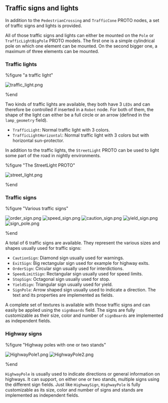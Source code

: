 ## Traffic signs and lights

In addition to the `PedestrianCrossing` and `TrafficCone` PROTO nodes, a set of traffic signs and lights is provided.

All of those traffic signs and lights can either be mounted on the `Pole` or `TrafficLightBigPole` PROTO models.
The first one is a simple cylindrical pole on which one element can be mounted.
On the second bigger one, a maximum of three elements can be mounted.

### Traffic lights

%figure "a traffic light"

![traffic_light.png](images/traffic_light.png)

%end

Two kinds of traffic lights are available, they both have 3 `LEDs` and can therefore be controlled if inserted in a `Robot` node.
For both of them, the shape of the light can either be a full circle or an arrow (defined in the `lamp_geometry` field).

- `TrafficLight`: Normal traffic light with 3 colors.
- `TrafficLightHorizontal`: Normal traffic light with 3 colors but with horizontal
sun-protector.

In addition to the traffic lights, the `StreetLight` PROTO can be used to light some part of the road in nightly environments.

%figure "The StreetLight PROTO"

![street_light.png](images/street_light.png)

%end

### Traffic signs

%figure "Various traffic signs"

![order_sign.png](images/order_sign.png)
![speed_sign.png](images/speed_sign.png)
![caution_sign.png](images/caution_sign.png)
![yield_sign.png](images/yield_sign.png)
![sign_pole.png](images/sign_pole.png)

%end

A total of 6 traffic signs are available.
They represent the various sizes and shapes usually used for traffic signs:

- `CautionSign`: Diamond sign usually used for warnings.
- `ExitSign`: Big rectangular sign used for example for highway exits.
- `OrderSign`: Circular sign usually used for interdictions.
- `SpeedLimitSign`: Rectangular sign usually used for speed limits.
- `StopSign`: Octagonal sign usually used for stop.
- `YieldSign`: Triangular sign usually used for yield.
- `SignPole`: Arrow shaped sign usually used to indicate a direction. The text and its properties are implemented as fields.

A complete set of textures is available with those traffic signs and can easily be applied using the `signBoards` field.
The signs are fully customizable as their size, color and number of `signBoards` are implemented as independent fields.

### Highway signs

%figure "Highway poles with one or two stands"

![HighwayPole1.png](images/HighwayPole1.png)
![HighwayPole2.png](images/HighwayPole2.png)

%end

`HighwayPole` is usually used to indicate directions or general information on highways.
It can support, on either one or two stands, multiple signs using the different sign fields.
Just like `HighwaySign`, `HighwayPole` is fully customizable as its size, color and number of signs and stands are implemented as independent fields.
